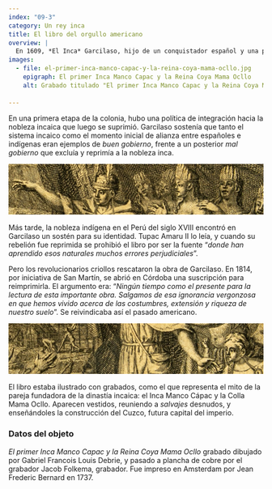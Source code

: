 ```yaml
---
index: "09-3"
category: Un rey inca
title: El libro del orgullo americano
overview: |
  En 1609, *El Inca* Garcilaso, hijo de un conquistador español y una princesa inca, publicó en Europa una historia del imperio inca titulada “*Comentarios reales*”. Le siguió en 1617 un segundo tomo, “*Historia General del Perú*”, sobre la conquista. Con el tiempo se convirtió en un libro clave para la identidad americana.
images:
  - file: el-primer-inca-manco-capac-y-la-reina-coya-mama-ocllo.jpg
    epigraph: El primer Inca Manco Capac y la Reina Coya Mama Ocllo
    alt: Grabado titulado "El primer Inca Manco Capac y la Reina Coya Mama Ocllo", impreso de plancha de cobre, En la ilustración se representa el mito de la pareja fundante del Inca Manco Cápac y la Colla Mama Ocllo, vestidos, reuniendo a los considerados salvajes, desnudos, y enseñándoles la construcción del Cuzco, futura capital del imperio. El papel donde está impreso muestra signos del tiempo y roturas.

---
```


 En una primera etapa de la colonia, hubo una política de integración hacia la nobleza incaica que luego se suprimió. Garcilaso sostenía que tanto el sistema incaico como el momento inicial de alianza entre españoles e indígenas eran ejemplos de *buen gobierno*, frente a un posterior *mal gobierno* que excluía y reprimía a la nobleza inca.

![Detalle del objeto](./eje09-3-a.jpg)

Más tarde, la nobleza indígena en el Perú del siglo XVIII encontró en Garcilaso un sostén para su identidad. Tupac Amaru II lo leía, y cuando su rebelión fue reprimida se prohibió el libro por ser la fuente “*donde han aprendido esos naturales muchos errores perjudiciales*”.

Pero los revolucionarios criollos rescataron la obra de Garcilaso. En 1814, por iniciativa de San Martín, se abrió en Córdoba una suscripción para reimprimirla. El argumento era: “*Ningún tiempo como el presente para la lectura de esta importante obra. Salgamos de esa ignorancia vergonzosa en que hemos vivido acerca de las costumbres, extensión y riqueza de nuestro suelo*”. Se reivindicaba así el pasado americano.

![Detalle del objeto](./eje09-3-b.jpg)

El libro estaba ilustrado con grabados, como el que representa el mito de la pareja fundadora de la dinastía incaica: el Inca Manco Cápac y la Colla Mama Ocllo. Aparecen vestidos, reuniendo a *salvajes* desnudos, y enseñándoles la construcción del Cuzco, futura capital del imperio.

### Datos del objeto
*El primer Inca Manco Capac y la Reina Coya Mama Ocllo* grabado dibujado por Gabriel Francois Louis Debrie, y pasado a plancha de cobre por el grabador Jacob Folkema, grabador. Fue impreso en Amsterdam por Jean Frederic Bernard en 1737.

